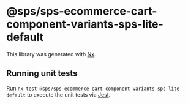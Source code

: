 # @sps/sps-ecommerce-cart-component-variants-sps-lite-default

This library was generated with [Nx](https://nx.dev).

## Running unit tests

Run `nx test @sps/sps-ecommerce-cart-component-variants-sps-lite-default` to execute the unit tests via [Jest](https://jestjs.io).
